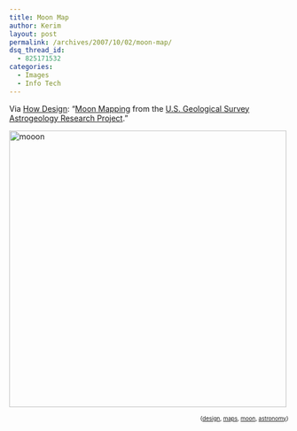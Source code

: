 ```yaml
---
title: Moon Map
author: Kerim
layout: post
permalink: /archives/2007/10/02/moon-map/
dsq_thread_id:
  - 825171532
categories:
  - Images
  - Info Tech
---
```

Via <a href="http://www.howdesign.com/blog/Science+Is+Beautiful.aspx" onclick="_gaq.push(['_trackEvent', 'outbound-article', 'http://www.howdesign.com/blog/Science+Is+Beautiful.aspx', 'How Design']);" >How Design</a>: &#8220;<a href="http://www.howdesign.com/blog/ct.ashx?id=0a206539-0637-498b-8cea-7cfc2fb316ed&#038;url=http%3a%2f%2fastrogeology.usgs.gov%2fProjects%2fPlanetaryMapping%2fDIGGEOL%2fmoon%2f1034%2flwdnldt.htm" onclick="_gaq.push(['_trackEvent', 'outbound-article', 'http://www.howdesign.com/blog/ct.ashx?id=0a206539-0637-498b-8cea-7cfc2fb316ed&url=http%3a%2f%2fastrogeology.usgs.gov%2fProjects%2fPlanetaryMapping%2fDIGGEOL%2fmoon%2f1034%2flwdnldt.htm', 'Moon Mapping']);" >Moon Mapping</a> from the <a href="http://www.howdesign.com/blog/ct.ashx?id=0a206539-0637-498b-8cea-7cfc2fb316ed&#038;url=http%3a%2f%2fastrogeology.usgs.gov" onclick="_gaq.push(['_trackEvent', 'outbound-article', 'http://www.howdesign.com/blog/ct.ashx?id=0a206539-0637-498b-8cea-7cfc2fb316ed&url=http%3a%2f%2fastrogeology.usgs.gov', 'U.S. Geological Survey Astrogeology Research Project']);" >U.S. Geological Survey Astrogeology Research Project</a>.&#8221;

<a href="http://www.flickr.com/photos/kerim/1474689709/" onclick="_gaq.push(['_trackEvent', 'outbound-article', 'http://www.flickr.com/photos/kerim/1474689709/', '']);"  title="Photo Sharing"><img src="http://farm2.static.flickr.com/1385/1474689709_2beac1b499_o.png" width="500" height="499" alt="mooon" /></a>  
<!-- technorati tags start -->

<div style="text-align:right;">
  <span style="font-size:x-small;">{<a href="http://www.technorati.com/tag/design" onclick="_gaq.push(['_trackEvent', 'outbound-article', 'http://www.technorati.com/tag/design', 'design']);"  rel="tag">design</a>, <a href="http://www.technorati.com/tag/maps" onclick="_gaq.push(['_trackEvent', 'outbound-article', 'http://www.technorati.com/tag/maps', 'maps']);"  rel="tag">maps</a>, <a href="http://www.technorati.com/tag/moon" onclick="_gaq.push(['_trackEvent', 'outbound-article', 'http://www.technorati.com/tag/moon', 'moon']);"  rel="tag">moon</a>, <a href="http://www.technorati.com/tag/astronomy" onclick="_gaq.push(['_trackEvent', 'outbound-article', 'http://www.technorati.com/tag/astronomy', 'astronomy']);"  rel="tag">astronomy</a>}</span>


<!-- technorati tags end -->

